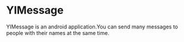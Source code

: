# YIMessage
YIMessage is an android application.You can send many messages to people with their names at the same time.
